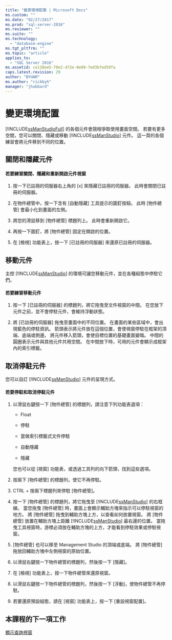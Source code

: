 ```yaml
---
title: "變更環境配置 | Microsoft Docs"
ms.custom: ""
ms.date: "02/27/2017"
ms.prod: "sql-server-2016"
ms.reviewer: ""
ms.suite: ""
ms.technology: 
  - "database-engine"
ms.tgt_pltfrm: ""
ms.topic: "article"
applies_to: 
  - "SQL Server 2016"
ms.assetid: ce118ee5-70e2-472e-8e09-7ed3bfed59fa
caps.latest.revision: 29
author: "BYHAM"
ms.author: "rickbyh"
manager: "jhubbard"
---
```

# 變更環境配置
[!INCLUDE[ssManStudioFull](../../includes/ssmanstudiofull-md.md)] 的各個元件會競相爭取使用畫面空間。 若要有更多空間，您可以關閉、隱藏或移動 [!INCLUDE[ssManStudio](../../includes/ssmanstudio-md.md)] 元件。 這一頁的各個練習會將元件移到不同的位置。  
  
## 關閉和隱藏元件  
  
#### 若要練習關閉、隱藏和重新開啟元件視窗  
  
1.  按一下已註冊的伺服器右上角的 [x] 來隱藏已註冊的伺服器。 此時會關閉已註冊的伺服器。  
  
2.  在物件總管中，按一下含有 [自動隱藏] 工具提示的圖釘按鈕。 此時 [物件總管] 會最小化到畫面的左側。  
  
3.  將您的滑鼠移到 [物件總管] 標題列上。 此時會重新開啟它。  
  
4.  再按一下圖釘，將 [物件總管] 固定在開啟的位置。  
  
5.  在 [檢視] 功能表上，按一下 [已註冊的伺服器] 來還原已註冊的伺服器。  
  
## 移動元件  
主控 [!INCLUDE[ssManStudio](../../includes/ssmanstudio-md.md)] 的環境可讓您移動元件，並在各種組態中停駐它們。  
  
#### 若要練習移動元件  
  
1.  按一下 [已註冊的伺服器] 的標題列，將它拖曳至文件視窗的中間。 在您放下元件之前，並不會停駐元件，會維持浮動狀態。  
  
2.  將 [已註冊的伺服器] 拖曳至畫面中的不同位置。 在畫面的某些區域中，會出現藍色的停駐資訊。 箭頭表示將元件放在這個位置，會使視窗停駐在框架的頂端、底端或側邊。 將元件移入箭頭，會使目標位置的基礎畫面變暗。 中間的圓圈表示元件與其他元件共用空間。 在中間放下時，可用的元件會顯示成框架內的索引標籤。  
  
## 取消停駐元件  
您可以自訂 [!INCLUDE[ssManStudio](../../includes/ssmanstudio-md.md)] 元件的呈現方式。  
  
#### 若要停駐和取消停駐元件  
  
1.  以滑鼠右鍵按一下 [物件總管] 的標題列，請注意下列功能表選項：  
  
    -   Float  
  
    -   停駐  
  
    -   當做索引標籤式文件停駐  
  
    -   自動隱藏  
  
    -   隱藏  
  
    您也可以從 [視窗] 功能表，或透過工具列的向下箭頭，找到這些選項。  
  
2.  按兩下 [物件總管] 的標題列，使它不再停駐。  
  
3.  CTRL + 按兩下標題列來停駐 [物件總管]。  
  
4.  按一下 [物件總管] 的標題列，將它拖曳至 [!INCLUDE[ssManStudio](../../includes/ssmanstudio-md.md)] 的右框線。 當您拖曳 [物件總管] 時，畫面上會顯示輔助方塊來指示可以停駐視窗的地方。 將 [物件總管] 拖曳到輔助方塊上方，以查看如何放置視窗。 將 [物件總管] 放置在輔助方塊上距離 [!INCLUDE[ssManStudio](../../includes/ssmanstudio-md.md)] 最右邊的位置。 當拖曳工具視窗時，游標必須放在輔助方塊的上方，才能看到停駐效果或停駐視窗。  
  
5.  [物件總管] 也可以移至 Management Studio 的頂端或底端。 將 [物件總管] 拖放回輔助方塊中左側視窗的原始位置。  
  
6.  以滑鼠右鍵按一下物件總管的標題列，然後按一下 [隱藏]。  
  
7.  在 [檢視] 功能表上，按一下物件總管來還原視窗。  
  
8.  以滑鼠右鍵按一下物件總管的標題列，然後按一下 [浮動]，使物件總管不再停駐。  
  
9. 若要還原預設組態，請在 [視窗] 功能表上，按一下 [重設視窗配置]。  
  
## 本課程的下一項工作  
[顯示查詢視窗](../../tools/sql-server-management-studio/display-the-query-window.md)  
  
  
  
